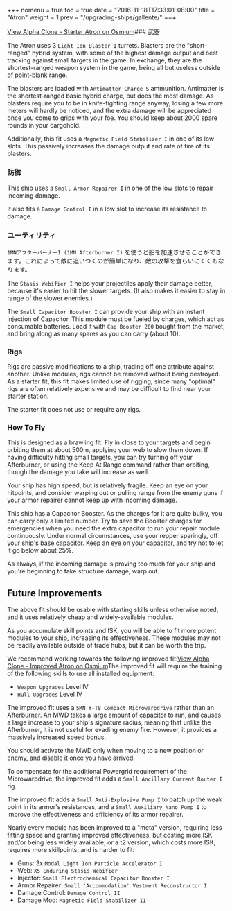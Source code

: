 +++
nomenu = true
toc = true
date = "2016-11-18T17:33:01-08:00"
title = "Atron"
weight = 1
prev = "/upgrading-ships/gallente/"
+++

<object type="image/svg+xml" data="https://o.smium.org/api/convert/118501/svg/118501-alpha-clone---starter-atron.svg?privatetoken=7015883971993010176"><a href="https://o.smium.org/loadout/private/118501/7015883971993010176">View Alpha Clone - Starter Atron on Osmium</a></object>### 武器

The Atron uses 3 `Light Ion Blaster I` turrets. Blasters are the "short-ranged" hybrid system, with some of the highest damage output
and best tracking against small targets in the game. In exchange, they are the shortest-ranged
weapon system in the game, being all but useless outside of point-blank range.

The blasters are loaded with `Antimatter Charge S` ammunition. Antimatter is the shortest-ranged basic hybrid charge, but does the most damage. As blasters require you to be in knife-fighting range anyway,
losing a few more meters will hardly be noticed,
and the extra damage will be appreciated once you come to grips with your foe. You should keep about 2000 spare rounds in your cargohold.

Additionally, this fit uses a `Magnetic Field Stabilizer I` in one of its low slots.
This passively increases the damage output and rate of fire of its blasters.

### 防御

This ship uses a `Small Armor Repairer I` in one of the low slots to repair incoming damage.

It also fits a `Damage Control I` in a low slot to increase its resistance to damage.

### ユーティリティ

`1MNアフターバーナーI (1MN Afterburner I)` を使うと船を加速させることができます。これによって敵に追いつくのが簡単になり、敵の攻撃を食らいにくくもなります。

The `Stasis Webifier I` helps your projectiles apply their damage better, because it's easier to hit
the slower targets. (It also makes it easier to stay in range of the slower enemies.)

The `Small Capacitor Booster I` can provide your ship with an instant injection of Capacitor. This module must be fueled by charges, which act as consumable batteries. Load it with
`Cap Booster 200` bought from the market, and bring along as many spares as you can carry (about 10).

### Rigs

Rigs are passive modifications to a ship, trading off one attribute against another. Unlike modules, rigs cannot be removed without being destroyed. As a starter fit, this fit makes limited use of rigging, since many "optimal" rigs
are often relatively expensive and may be difficult to find near your starter station.

The starter fit does not use or require any rigs.

### How To Fly

This is designed as a brawling fit. Fly in close to your targets
and begin orbiting them at about 500m, applying your web to slow them down. If having difficulty hitting small targets, you can try turning off your Afterburner,
or using the Keep At Range command rather than orbiting, though the damage you take will increase as well.

Your ship has high speed, but is relatively fragile. Keep an eye on your hitpoints,
and consider warping out or pulling range from the enemy guns if your armor repairer
cannot keep up with incoming damage.

This ship has a Capacitor Booster. As the charges for it are quite bulky,
you can carry only a limited number. Try to save the Booster charges for emergencies
when you need the extra capacitor to run your repair module continuously. Under normal circumstances, use your repper sparingly, off your ship's base capacitor. Keep an eye on your capacitor, and try not to let it go below about 25%.

As always, if the incoming damage is proving too much for your ship
and you're beginning to take structure damage, warp out.

## Future Improvements

The above fit should be usable with starting skills unless otherwise noted,
and it uses relatively cheap and widely-available modules.

As you accumulate skill points and ISK, you will be able to fit more potent
modules to your ship, increasing its effectiveness. These modules may not be
readily available outside of trade hubs, but it can be worth the trip.

We recommend working towards the following improved fit:<object type="image/svg+xml" data="https://o.smium.org/api/convert/118502/svg/118502-alpha-clone---improved-atron.svg?privatetoken=2111440561624842240"><a href="https://o.smium.org/loadout/private/118502/2111440561624842240">View Alpha Clone - Improved Atron on Osmium</a></object>The improved fit will require the training of the following skills to use all installed equipment:

* `Weapon Upgrades` Level IV
* `Hull Upgrades` Level IV

The improved fit uses a `5MN Y-T8 Compact Microwarpdrive` rather than an Afterburner. An MWD takes a large amount of capacitor to run,
and causes a large increase to your ship's signature radius,
meaning that unlike the Afterburner, it is not useful for evading enemy fire. However, it provides a massively increased speed bonus.

You should activate the MWD only when moving to a new position or enemy,
and disable it once you have arrived.

To compensate for the additional Powergrid requirement of the Microwarpdrive,
the improved fit adds a `Small Ancillary Current Router I` rig.

The improved fit adds a `Small Anti-Explosive Pump I` to patch up the weak point
in its armor's resistances, and a `Small Auxiliary Nano Pump I` to improve
the effectiveness and efficiency of its armor repairer.

Nearly every module has been improved to a "meta" version, requiring less fitting space
and granting improved effectiveness, but costing more ISK and/or being less widely available,
or a t2 version, which costs more ISK, requires more skillpoints, and is harder to fit:

* Guns: 3x `Modal Light Ion Particle Accelerator I`
* Web: `X5 Enduring Stasis Webifier`
* Injector: `Small Electrochemical Capacitor Booster I`
* Armor Repairer: `Small 'Accommodation' Vestment Reconstructor I`
* Damage Control: `Damage Control II`
* Damage Mod: `Magnetic Field Stabilizer II`
